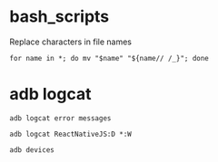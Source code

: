 # bash_scripts

Replace characters in file names

`for name in *; do mv "$name" "${name// /_}"; done`


# adb logcat

`adb logcat error messages`

`adb logcat ReactNativeJS:D *:W`

`adb devices`
